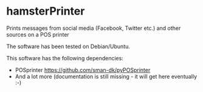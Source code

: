 # hamsterPrinter
Prints messages from social media (Facebook, Twitter etc.) and other sources on a POS printer

The software has been tested on Debian/Ubuntu.

This software has the following dependencies:
  * POSprinter https://github.com/sman-dk/pyPOSprinter
  * And a lot more (documentation is still missing - it will get here eventually :-)
